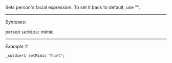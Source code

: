Sets person's facial expression. To set it back to default, use "".


---
*Syntaxes:*

person `setMimic` mimic

---
*Example 1:*

```sqf
_soldier1 setMimic "hurt";
```